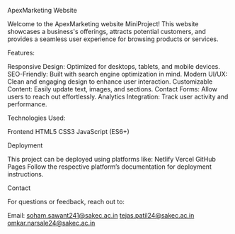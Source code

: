 ApexMarketing Website

Welcome to the ApexMarketing website MiniProject! This website showcases a business's offerings, attracts potential customers, and provides a seamless user experience for browsing products or services.


Features:

Responsive Design: Optimized for desktops, tablets, and mobile devices.
SEO-Friendly: Built with search engine optimization in mind.
Modern UI/UX: Clean and engaging design to enhance user interaction.
Customizable Content: Easily update text, images, and sections.
Contact Forms: Allow users to reach out effortlessly.
Analytics Integration: Track user activity and performance.


Technologies Used:

Frontend
HTML5
CSS3
JavaScript (ES6+)


Deployment

This project can be deployed using platforms like:
Netlify
Vercel
GitHub Pages
Follow the respective platform’s documentation for deployment instructions.


Contact

For questions or feedback, reach out to:

Email: soham.sawant241@sakec.ac.in
       tejas.patil24@sakec.ac.in
       omkar.narsale24@sakec.ac.in
